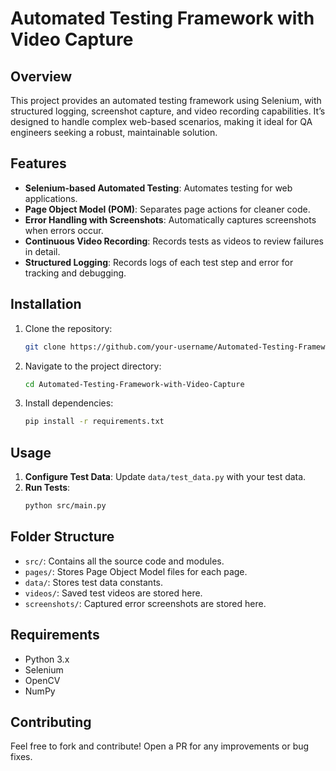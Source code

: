 # Automated Testing Framework with Video Capture

## Overview
This project provides an automated testing framework using Selenium, with structured logging, screenshot capture, and video recording capabilities. It’s designed to handle complex web-based scenarios, making it ideal for QA engineers seeking a robust, maintainable solution.

## Features
- **Selenium-based Automated Testing**: Automates testing for web applications.
- **Page Object Model (POM)**: Separates page actions for cleaner code.
- **Error Handling with Screenshots**: Automatically captures screenshots when errors occur.
- **Continuous Video Recording**: Records tests as videos to review failures in detail.
- **Structured Logging**: Records logs of each test step and error for tracking and debugging.

## Installation
1. Clone the repository:
    ```bash
    git clone https://github.com/your-username/Automated-Testing-Framework-with-Video-Capture.git
    ```
2. Navigate to the project directory:
    ```bash
    cd Automated-Testing-Framework-with-Video-Capture
    ```
3. Install dependencies:
    ```bash
    pip install -r requirements.txt
    ```

## Usage
1. **Configure Test Data**: Update `data/test_data.py` with your test data.
2. **Run Tests**:
    ```bash
    python src/main.py
    ```

## Folder Structure
- `src/`: Contains all the source code and modules.
- `pages/`: Stores Page Object Model files for each page.
- `data/`: Stores test data constants.
- `videos/`: Saved test videos are stored here.
- `screenshots/`: Captured error screenshots are stored here.

## Requirements
- Python 3.x
- Selenium
- OpenCV
- NumPy

## Contributing
Feel free to fork and contribute! Open a PR for any improvements or bug fixes.
